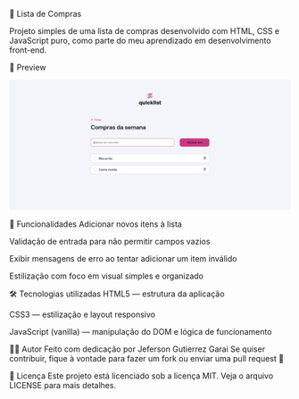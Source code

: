 🛒 Lista de Compras

Projeto simples de uma lista de compras desenvolvido com HTML, CSS e JavaScript puro, como parte do meu aprendizado em desenvolvimento front-end.

📸 Preview

![Preview do Projeto](./preview.png)

🚀 Funcionalidades
Adicionar novos itens à lista

Validação de entrada para não permitir campos vazios

Exibir mensagens de erro ao tentar adicionar um item inválido

Estilização com foco em visual simples e organizado

🛠️ Tecnologias utilizadas
HTML5 — estrutura da aplicação

CSS3 — estilização e layout responsivo

JavaScript (vanilla) — manipulação do DOM e lógica de funcionamento

👨‍💻 Autor
Feito com dedicação por Jeferson Gutierrez Garai
Se quiser contribuir, fique à vontade para fazer um fork ou enviar uma pull request 🚀

📃 Licença
Este projeto está licenciado sob a licença MIT. Veja o arquivo LICENSE para mais detalhes.

